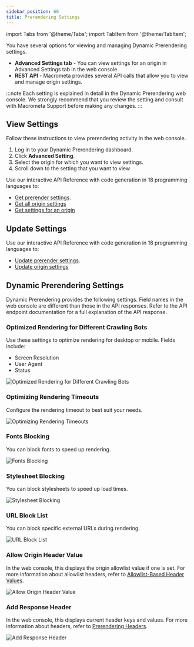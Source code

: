 ```yaml
---
sidebar_position: 60
title: Prerendering Settings
---
```


import Tabs from '@theme/Tabs';
import TabItem from '@theme/TabItem';

You have several options for viewing and managing Dynamic Prerendering settings.

- **Advanced Settings tab** - You can view settings for an origin in Advanced Settings tab in the web console.
- **REST API** - Macrometa provides several API calls that allow you to view and manage origin settings.

:::note
Each setting is explained in detail in the Dynamic Prerendering web console. We strongly recommend that you review the setting and consult with Macrometa Support before making any changes.
:::

## View Settings

<Tabs groupId="operating-systems">
<TabItem value="console" label="Web Console">

Follow these instructions to view prerendering activity in the web console.

1. Log in to your Dynamic Prerendering dashboard.
2. Click **Advanced Setting**.
3. Select the origin for which you want to view settings.
4. Scroll down to the setting that you want to view

</TabItem>
<TabItem value="api" label="REST API">

Use our interactive API Reference with code generation in 18 programming languages to:

- [Get prerender settings](https://www.macrometa.com/docs/apiPrerendering#/paths/api-prerender-v1-origins-origin--settings/get).
- [Get all origin settings](https://www.macrometa.com/docs/apiPrerendering#/paths/api-prerender-v1-origins/get)
- [Get settings for an origin](https://www.macrometa.com/docs/apiPrerendering#/paths/api-prerender-v1-origins/get)

</TabItem>
</Tabs>

## Update Settings

Use our interactive API Reference with code generation in 18 programming languages to:

- [Update prerender settings](https://www.macrometa.com/docs/apiPrerendering#/paths/api-prerender-v1-origins-origin--settings/patch).
- [Update origin settings](https://www.macrometa.com/docs/apiPrerendering#/paths/api-prerender-v1-origins-origin/patch)

## Dynamic Prerendering Settings

Dynamic Prerendering provides the following settings. Field names in the web console are different than those in the API responses. Refer to the API endpoint documentation for a full explanation of the API response.

### Optimized Rendering for Different Crawling Bots

Use these settings to optimize rendering for desktop or mobile. Fields include:

- Screen Resolution
- User Agent
- Status

![Optimized Rendering for Different Crawling Bots](/img/prerendering/optimizing-rendering-for-different-bots.png)

### Optimizing Rendering Timeouts

Configure the rendering timeout to best suit your needs.

![Optimizing Rendering Timeouts](/img/prerendering/optimizing-rendering-timeouts.png)

### Fonts Blocking

You can block fonts to speed up rendering.

![Fonts Blocking](/img/prerendering/fonts-blocking.png)

### Stylesheet Blocking

You can block stylesheets to speed up load times.

![Stylesheet Blocking](/img/prerendering/stylesheet-blocking.png)

### URL Block List

You can block specific external URLs during rendering.

![URL Block List](/img/prerendering/url-block-list.png)

### Allow Origin Header Value

In the web console, this displays the origin allowlist value if one is set. For more information about allowlist headers, refer to [Allowlist-Based Header Values](prerendering-headers/allowlist-value-headers.md).

![Allow Origin Header Value](/img/prerendering/allow-origin-header-value.png)

### Add Response Header

In the web console, this displays current header keys and values. For more information about headers, refer to [Prerendering Headers](prerendering-headers).

![Add Response Header](/img/prerendering/add-response-header.png)
